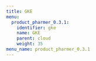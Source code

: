 ```yaml
---
title: GKE
menu:
  product_pharmer_0.3.1:
    identifier: gke
    name: GKE
    parent: cloud
    weight: 35
menu_name: product_pharmer_0.3.1
---
```


